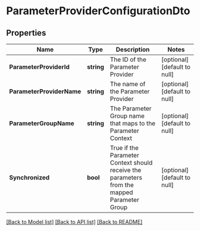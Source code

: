 # ParameterProviderConfigurationDto

## Properties
Name | Type | Description | Notes
------------ | ------------- | ------------- | -------------
**ParameterProviderId** | **string** | The ID of the Parameter Provider | [optional] [default to null]
**ParameterProviderName** | **string** | The name of the Parameter Provider | [optional] [default to null]
**ParameterGroupName** | **string** | The Parameter Group name that maps to the Parameter Context | [optional] [default to null]
**Synchronized** | **bool** | True if the Parameter Context should receive the parameters from the mapped Parameter Group | [optional] [default to null]

[[Back to Model list]](../README.md#documentation-for-models) [[Back to API list]](../README.md#documentation-for-api-endpoints) [[Back to README]](../README.md)

